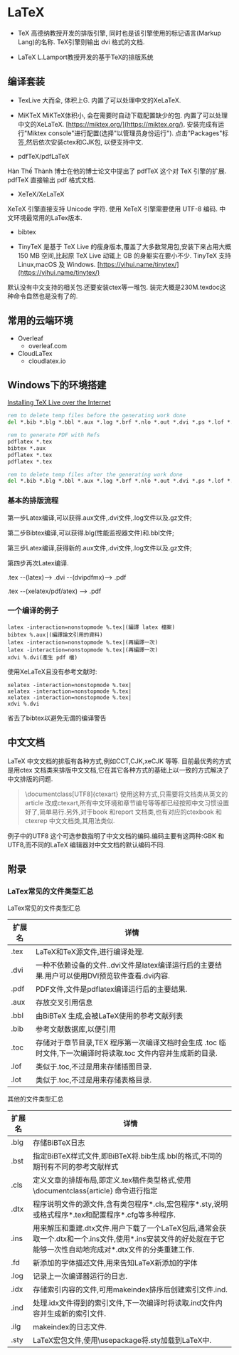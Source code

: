 # LaTeX

- TeX
高德纳教授开发的排版引擎,
同时也是该引擎使用的标记语言(Markup Lang)的名称.
TeX引擎则输出 dvi 格式的文档.

- LaTeX
L.Lamport教授开发的基于TeX的排版系统

## 编译套装

- TexLive
大而全, 体积上G. 
内置了可以处理中文的XeLaTeX.

- MiKTeX
MiKTeX体积小, 会在需要时自动下载配置缺少的包. 
内置了可以处理中文的XeLaTeX.
[https://miktex.org/](https://miktex.org/).
安装完成有运行"Miktex console"进行配置(选择"以管理员身份运行").
点击"Packages"标签,然后依次安装ctex和CJK包, 以便支持中文.

- pdfTeX/pdfLaTeX

Hàn Thế Thành 博士在他的博士论文中提出了 pdfTeX 这个对 TeX 引擎的扩展.
pdfTeX 直接输出 pdf 格式文档.

- XeTeX/XeLaTeX

XeTeX 引擎直接支持 Unicode 字符.
使用 XeTeX 引擎需要使用 UTF-8 编码.
中文环境最常用的LaTex版本.

- bibtex

- TinyTeX 是基于 TeX Live 的瘦身版本,覆盖了大多数常用包,安装下来占用大概 150 MB 空间,比起原 TeX Live 动辄上 GB 的身躯实在要小不少.
TinyTeX 支持 Linux,macOS 及 Windows.
[https://yihui.name/tinytex/](https://yihui.name/tinytex/)

默认没有中文支持的相关包.还要安装ctex等一堆包.
装完大概是230M.texdoc这种命令自然也是没有了的.

## 常用的云端环境

- Overleaf
  - overleaf.com
- CloudLaTex
  - cloudlatex.io


## Windows下的环境搭建

[Installing TeX Live over the Internet](https://www.tug.org/texlive/acquire-netinstall.html)

```bat
rem to delete temp files before the generating work done
del *.bib *.blg *.bbl *.aux *.log *.brf *.nlo *.out *.dvi *.ps *.lof *.toc *.fls *.fdb_latexmk *.pdfsync *.synctex*.gz *.ind *.ilg *.idx

rem to generate PDF with Refs
pdflatex *.tex
bibtex *.aux
pdflatex *.tex
pdflatex *.tex

rem to delete temp files after the generating work done
del *.bib *.blg *.bbl *.aux *.log *.brf *.nlo *.out *.dvi *.ps *.lof *.toc *.fls *.fdb_latexmk *.pdfsync *.synctex*.gz *.ind *.ilg *.idx
```



### 基本的排版流程
第一步Latex编译,可以获得.aux文件,.dvi文件,.log文件以及.gz文件;

第二步Bibtex编译,可以获得.blg(性能监视器文件)和.bbl文件;

第三步Latex编译,获得新的.aux文件,.dvi文件,.log文件以及.gz文件;

第四步再次Latex编译.

.tex --(latex)--> .dvi --(dvipdfmx)--> .pdf

.tex --(xelatex/pdf/atex) --> .pdf


### 一个编译的例子
```
latex -interaction=nonstopmode %.tex|(編譯 latex 檔案)
bibtex %.aux|(編譯論文引用的資料)
latex -interaction=nonstopmode %.tex|(再編譯一次)
latex -interaction=nonstopmode %.tex|(再編譯一次)
xdvi %.dvi(產生 pdf 檔)
```

使用XeLaTeX且没有参考文献时:
```
xelatex -interaction=nonstopmode %.tex|
xelatex -interaction=nonstopmode %.tex|
xelatex -interaction=nonstopmode %.tex|
xdvi %.dvi
```
省去了bibtex以避免无谓的编译警告

## 中文文档
LaTeX 中文文档的排版有各种方式,例如CCT,CJK,xeCJK 等等.
目前最优秀的方式是用ctex 文档类来排版中文文档,它在其它各种方式的基础上以一致的方式解决了中文排版的问题.
> \documentclass[UTF8]{ctexart}
使用这种方式,只需要将文档类从英文的article 改成ctexart,所有中文环境和章节编号等等都已经按照中文习惯设置好了,简单易行.另外,对于book 和report 文档类,也有对应的ctexbook 和ctexrep 中文文档类,其用法类似.

例子中的UTF8 这个可选参数指明了中文文档的编码.编码主要有这两种:GBK 和UTF8,而不同的LaTeX 编辑器对中文文档的默认编码不同.

## 附录

### LaTex常见的文件类型汇总


LaTex常见的文件类型汇总

| 扩展名 | 详情                                                                                                            |
| ------ | --------------------------------------------------------------------------------------------------------------- |
| .tex   | LaTeX和TeX源文件,进行编译处理.                                                                                |
| .dvi   | 一种不依赖设备的文件..dvi文件是latex编译运行后的主要结果.用户可以使用DVI预览软件查看.dvi内容.                |
| .pdf   | PDF文件,文件是pdflatex编译运行后的主要结果.                                                                   |
| .aux   | 存放交叉引用信息                                                                                                |
| .bbl   | 由BiBTeX 生成,会被LaTeX使用的参考文献列表                                                                      |
| .bib   | 参考文献数据库,以便引用                                                                                        |
| .toc   | 存储对于章节目录,TEX 程序第一次编译文档时会生成 .toc 临时文件,下一次编译时将读取.toc 文件内容并生成新的目录. |
| .lof   | 类似于.toc,不过是用来存储插图目录.                                                                            |
| .lot   | 类似于.toc,不过是用来存储表格目录.                                                                            |

其他的文件类型汇总

| 扩展名 | 详情                                                                                                                                                              |
| ------ | ----------------------------------------------------------------------------------------------------------------------------------------------------------------- |
| .blg   | 存储BiBTeX日志                                                                                                                                                    |
| .bst   | 指定BiBTeX样式文件,即BiBTeX将.bib生成.bbl的格式,不同的期刊有不同的参考文献样式                                                                                  |
| .cls   | 定义文章的排版布局,即定义.tex稿件类型格式,使用\documentclass{article} 命令进行指定                                                                              |
| .dtx   | 程序说明文件的源文件,含有类包程序*.cls,宏包程序*.sty,说明或格式程序*.tex和配置程序*.cfg等多种程序.                                                            |
| .ins   | 用来解压和重建.dtx文件.用户下载了一个LaTeX包后,通常会获取一个.dtx和一个.ins文件,使用*.ins安装文件的好处就在于它能够一次性自动地完成对*.dtx文件的分类重建工作. |
| .fd    | 新添加的字体描述文件,用来告知LaTeX新添加的字体                                                                                                                   |
| .log   | 记录上一次编译器运行的日志.                                                                                                                                      |
| .idx   | 存储索引内容的文件,可用makeindex排序后创建索引文件.ind.                                                                                                         |
| .ind   | 处理.idx文件得到的索引文件,下一次编译时将读取.ind文件内容并生成新的索引文件.                                                                                    |
| .ilg   | makeindex的日志文件.                                                                                                                                             |
| .sty   | LaTeX宏包文件,使用\usepackage将.sty加载到LaTeX中.                                                                                                               |
